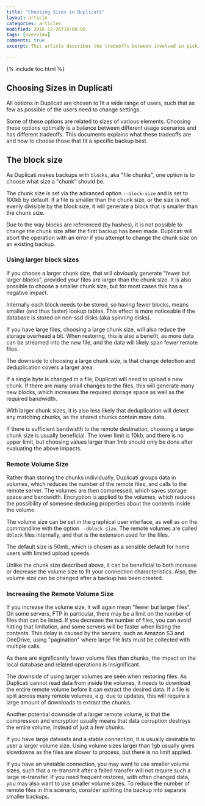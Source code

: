 ```yaml
---
title: "Choosing Sizes in Duplicati"
layout: article
categories: articles
modified: 2016-12-26T19:00:00
tags: [overview]
comments: true
excerpt: This article describes the tradeoffs between involved in picking the sizes of blocks and volumes in Duplicati.

---
```


{% include toc.html %}


## Choosing Sizes in Duplicati

All options in Duplicati are chosen to fit a wide range of users, such that as few as possible of the users need to change settings.

Some of these options are related to sizes of various elements. Choosing these options optimally is a balance between different usage scenarios and has different tradeoffs. This documents explains what these tradeoffs are and how to choose those that fit a specific backup best.


## The block size

As Duplicati makes backups with `blocks`, aka "file chunks", one option is to choose what size a "chunk" should be.

The chunk size is set via the advanced option `--block-size` and is set to 100kb by default. If a file is smaller than the chunk size, or the size is not evenly divisible by the block size, it will generate a block that is smaller than the chunk size.

Due to the way blocks are referenced (by hashes), it is not possible to change the chunk size after the first backup has been made. Duplicati will abort the operation with an error if you attempt to change the chunk size on an existing backup.

### Using larger block sizes

If you choose a larger chunk size, that will obviously generate "fewer but larger blocks", provided your files are larger than the chunk size. It is also possible to choose a smaller chunk size, but for most cases this has a negative impact.

Internally each block needs to be stored, so having fewer blocks, means smaller (and thus faster) lookup tables. This effect is more noticeable if the database is stored on non-ssd disks (aka spinning disks).

If you have large files, choosing a large chunk size, will also reduce the storage overhead a bit. When restoring, this is also a benefit, as more data can be streamed into the new file, and the data will likely span fewer remote files.

The downside to choosing a large chunk size, is that change detection and deduplication covers a larger area. 

If a single byte is changed in a file, Duplicati will need to upload a new chunk. If there are many small changes to the files, this will generate many new blocks, which increases the required storage space as well as the required bandwidth. 

With larger chunk sizes, it is also less likely that deduplication will detect any matching chunks, as the shared chunks contain more data.

If there is sufficient bandwidth to the remote destination, choosing a larger chunk size is usually beneficial. The lower limit is 10kb, and there is no upper limit, but choosing values larger than 1mb should only be done after evaluating the above impacts.


### Remote Volume Size

Rather than storing the chunks individually, Duplicati groups data in volumes, which reduces the number of the remote files, and calls to the remote server. The volumes are then compressed, which saves storage space and bandwidth. Encryption is applied to the volumes, which reduces the possibility of someone deducing properties about the contents inside the volume.

The volume size can be set in the graphical user interface, as well as on the commandline with the option `--dblock-size`. The remote volumes are called `dblock` files internally, and that is the extension used for the files.

The default size is 50mb, which is chosen as a sensible default for home users with limited upload speeds.

Unlike the chunk size described above, it can be beneficial to both increase or decrease the volume size to fit your connection characteristics. Also, the volume size can be changed after a backup has been created.

### Increasing the Remote Volume Size

If you increase the volume size, it will again mean "fewer but larger files". On some servers, FTP in particular, there may be a limit on the number of files that can be listed. If you decrease the number of files, you can avoid hitting that limitation, and some servers will be faster when listing the contents. This delay is caused by the servers, such as Amazon S3 and OneDrive, using "pagination" where large file lists must be collected with multiple calls.

As there are significantly fewer volume files than chunks, the impact on the local database and related operations is insignificant.

The downside of using larger volumes are seen when restoring files. As Duplicati cannot read data from inside the volumes, it needs to download the entire remote volume before it can extract the desired data. If a file is split across many remote volumes, e.g. due to updates, this will require a large amount of downloads to extract the chunks.

Another potential downside of a larger remote volume, is that the compression and encryption usually means that data corruption destroys the entire volume, instead of just a few chunks.

If you have large datasets and a stable connection, it is usually desirable to user a larger volume size. Using volume sizes larger than 1gb usually gives slowdowns as the files are slower to process, but there is no limit applied.

If you have an unstable connection, you may want to use smaller volume sizes, such that a re-transmit after a failed transfer will not require such a large re-transfer. If you need frequent restores, with often changed data, you may also want to use smaller volume sizes. To reduce the number of remote files in this scenario, consider splitting the backup into separate smaller backups.





